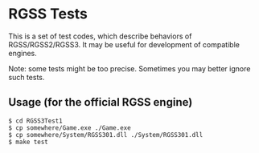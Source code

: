 # RGSS Tests

This is a set of test codes, which describe behaviors of RGSS/RGSS2/RGSS3.  It may be useful for development of compatible engines.

Note: some tests might be too precise. Sometimes you may better ignore such tests.

## Usage (for the official RGSS engine)

```
$ cd RGSS3Test1
$ cp somewhere/Game.exe ./Game.exe
$ cp somewhere/System/RGSS301.dll ./System/RGSS301.dll
$ make test
```
